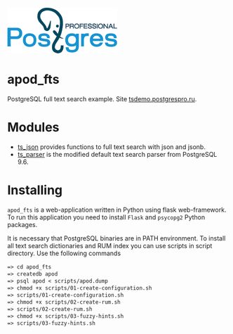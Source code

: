 [![Postgres Professional](static/PGpro-logo.png)](https://postgrespro.com/)

# apod_fts

PostgreSQL full text search example. Site [tsdemo.postgrespro.ru](http://tsdemo.postgrespro.ru/).

# Modules

- [ts_json](modules/ts_json) provides functions to full text search with json and jsonb.
- [ts_parser](modules/ts_parser) is the modified default text search parser from
  PostgreSQL 9.6.

# Installing

`apod_fts` is a web-application written in Python using flask web-framework. To run this application
you need to install `Flask` and `psycopg2` Python packages.

It is necessary that PostgreSQL binaries are in PATH environment. To install all text search dictionaries and RUM index you can use scripts in script directory. Use the following commands

```
=> cd apod_fts
=> createdb apod
=> psql apod < scripts/apod.dump
=> chmod +x scripts/01-create-configuration.sh
=> scripts/01-create-configuration.sh
=> chmod +x scripts/02-create-rum.sh
=> scripts/02-create-rum.sh
=> chmod +x scripts/03-fuzzy-hints.sh
=> scripts/03-fuzzy-hints.sh
```
